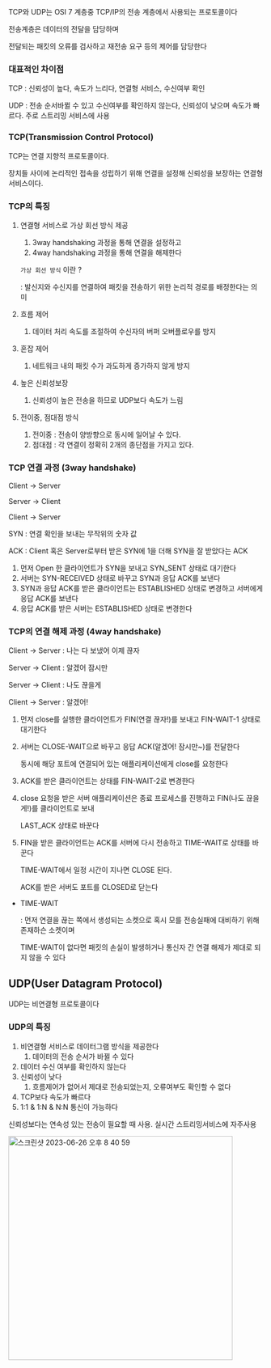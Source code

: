 TCP와 UDP는 OSI 7 계층중 TCP/IP의 전송 계층에서 사용되는 프로토콜이다 

전송계층은 데이터의 전달을 담당하며

전달되는 패킷의 오류를 검사하고 재전송 요구 등의 제어를 담당한다 

### 대표적인 차이점
TCP
: 신뢰성이 높다, 속도가 느리다, 연결형 서비스, 수신여부 확인

UDP 
: 전송 순서바뀔 수 있고 수신여부를 확인하지 않는다, 신뢰성이 낮으며 속도가 빠르다. 주로 스트리밍 서비스에 사용


### TCP(Transmission Control Protocol)

TCP는 연결 지향적 프로토콜이다.

장치들 사이에 논리적인 접속을 성립하기 위해 연결을 설정해 신뢰성을 보장하는 연결형 서비스이다.

### TCP의 특징

1. 연결형 서비스로 가상 회선 방식 제공 
    1. 3way handshaking 과정을 통해 연결을 설정하고 
    2. 4way handshaking 과정을 통해 연결을 해제한다 
    
    `가상 회선 방식` 이란 ? 
    
    : 발신지와 수신지를 연결하여 패킷을 전송하기 위한 논리적 경로를 배정한다는 의미
    
2. 흐름 제어 
    1. 데이터 처리 속도를 조절하여 수신자의 버퍼 오버플로우를 방지
3. 혼잡 제어 
    1. 네트워크 내의 패킷 수가 과도하게 증가하지 않게 방지 
4. 높은 신뢰성보장 
    1. 신뢰성이 높은 전송을 하므로 UDP보다 속도가 느림 
5. 전이중, 점대점 방식
    1. 전이중 : 전송이 양방향으로 동시에 일어날 수 있다.
    2. 점대점 : 각 연결이 정확히 2개의 종단점을 가지고 있다.

### TCP 연결 과정 (3way handshake)

Client → Server

Server → Client

Client → Server

SYN : 연결 확인을 보내는 무작위의 숫자 값

ACK : Client 혹은 Server로부터 받은 SYN에 1을 더해 SYN을 잘 받았다는 ACK

1. 먼저  Open 한 클라이언트가 SYN을 보내고 SYN_SENT 상태로 대기한다
2. 서버는 SYN-RECEIVED 상태로 바꾸고 SYN과 응답 ACK를 보낸다
3. SYN과 응답 ACK를 받은 클라이언트는 ESTABLISHED 상태로 변경하고 서버에게 응답 ACK를 보낸다
4. 응답 ACK를 받은 서버는 ESTABLISHED 상태로 변경한다 

### TCP의 연결 해제 과정 (4way handshake)

Client → Server : 나는 다 보냈어 이제 끊자

Server → Client : 알겠어 잠시만

Server → Client : 나도 끊을게

Client → Server : 알겠어!

1. 먼저 close를 실행한 클라이언트가 FIN(연결 끊자!)를 보내고 FIN-WAIT-1 상태로 대기한다
2. 서버는 CLOSE-WAIT으로 바꾸고 응답 ACK(알겠어! 잠시만~)를 전달한다
    
    동시에 해당 포트에 연결되어 있는 애플리케이션에게 close를 요청한다
    
3. ACK를 받은 클라이언트는 상태를 FIN-WAIT-2로 변경한다
4. close 요청을 받은 서버 애플리케이션은 종료 프로세스를 진행하고 FIN(나도 끊을게!)를 클라이언트로 보내 
    
    LAST_ACK 상태로 바꾼다
    
5. FIN을 받은 클라이언트는 ACK를 서버에 다시 전송하고 TIME-WAIT로 상태를 바꾼다
    
    TIME-WAIT에서 일정 시간이 지나면 CLOSE 된다.
    
    ACK를 받은 서버도 포트를 CLOSED로 닫는다 
    

- TIME-WAIT
    
    : 먼저 연결을 끊는 쪽에서 생성되는 소켓으로 혹시 모를 전송실패에 대비하기 위해 존재하슨 소켓이며 
    
    TIME-WAIT이 없다면 패킷의 손실이 발생하거나 통신자 간 연결 해제가 제대로 되지 않을 수 있다 
    

## UDP(User Datagram Protocol)

UDP는 비연결형 프로토콜이다 

### UDP의 특징

1. 비연결형 서비스로 데이터그램 방식을 제공한다
    1. 데이터의 전송 순서가 바뀔 수 있다 
2. 데이터 수신 여부를 확인하지 않는다
3. 신뢰성이 낮다
    1. 흐름제어가 없어서 제대로 전송되었는지, 오류여부도 확인할 수 없다
4. TCP보다 속도가 빠르다
5. 1:1 & 1:N & N:N 통신이 가능하다 

신뢰성보다는 연속성 있는 전송이 필요할 때 사용. 실시간 스트리밍서비스에 자주사용

<img width="443" alt="스크린샷 2023-06-26 오후 8 40 59" src="https://github.com/seonahHwang/wanted-pre-onboarding-challenge-be-task-July/assets/37287788/d6d4eea9-cde1-4a7a-af3a-32addc68c7c8">

